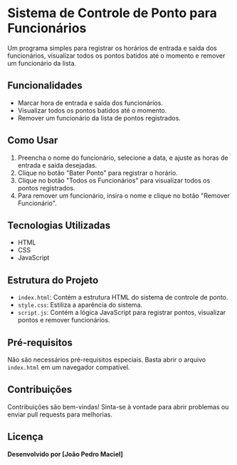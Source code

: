 # Sistema de Controle de Ponto para Funcionários

Um programa simples para registrar os horários de entrada e saída dos funcionários, visualizar todos os pontos batidos até o momento e remover um funcionário da lista.

## Funcionalidades

- Marcar hora de entrada e saída dos funcionários.
- Visualizar todos os pontos batidos até o momento.
- Remover um funcionário da lista de pontos registrados.

## Como Usar

1. Preencha o nome do funcionário, selecione a data, e ajuste as horas de entrada e saída desejadas.
2. Clique no botão "Bater Ponto" para registrar o horário.
3. Clique no botão "Todos os Funcionários" para visualizar todos os pontos registrados.
4. Para remover um funcionário, insira o nome e clique no botão "Remover Funcionário".

## Tecnologias Utilizadas

- HTML
- CSS
- JavaScript

## Estrutura do Projeto

- `index.html`: Contém a estrutura HTML do sistema de controle de ponto.
- `style.css`: Estiliza a aparência do sistema.
- `script.js`: Contém a lógica JavaScript para registrar pontos, visualizar pontos e remover funcionários.

## Pré-requisitos

Não são necessários pré-requisitos especiais. Basta abrir o arquivo `index.html` em um navegador compatível.

## Contribuições

Contribuições são bem-vindas! Sinta-se à vontade para abrir problemas ou enviar pull requests para melhorias.

## Licença



**Desenvolvido por [João Pedro Maciel]**
